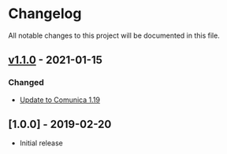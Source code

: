 # Changelog
All notable changes to this project will be documented in this file.

<a name="v1.1.0"></a>
## [v1.1.0](https://github.com/comunica/comunica-feature-amf/compare/v1.0.0...v1.1.0) - 2021-01-15

### Changed
* [Update to Comunica 1.19](https://github.com/comunica/comunica-feature-amf/commit/ee16e6bd1b3675bbbc0289bc570b6f35b9c86b2c)

<a name="1.0.0"></a>
## [1.0.0] - 2019-02-20

* Initial release
